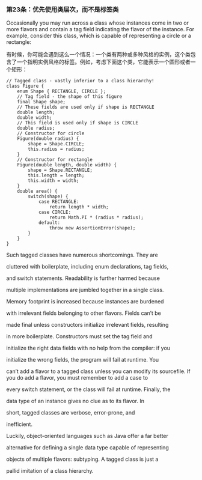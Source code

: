 ### 第23条：优先使用类层次，而不是标签类

Occasionally you may run across a class whose instances come in two or more flavors and contain a tag field indicating the flavor of the instance. For example, consider this class, which is capable of representing a circle or a rectangle:

有时候，你可能会遇到这么一个情况：一个类有两种或多种风格的实例，这个类包含了一个指明实例风格的标签。例如，考虑下面这个类，它能表示一个圆形或者一个矩形：

```
// Tagged class - vastly inferior to a class hierarchy!
class Figure {
    enum Shape { RECTANGLE, CIRCLE };
    // Tag field - the shape of this figure
    final Shape shape;
    // These fields are used only if shape is RECTANGLE
    double length;
    double width;
    // This field is used only if shape is CIRCLE
    double radius;
    // Constructor for circle
    Figure(double radius) {
        shape = Shape.CIRCLE;
        this.radius = radius;
    } 
    // Constructor for rectangle
    Figure(double length, double width) {
        shape = Shape.RECTANGLE;
        this.length = length;
        this.width = width;
    } 
    double area() {
        switch(shape) {
            case RECTANGLE:
                return length * width;
            case CIRCLE:
                return Math.PI * (radius * radius);
            default:
                throw new AssertionError(shape);
        }
    }
}
```

Such tagged classes have numerous shortcomings. They are

cluttered with boilerplate, including enum declarations, tag fields,

and switch statements. Readability is further harmed because

multiple implementations are jumbled together in a single class.

Memory footprint is increased because instances are burdened

with irrelevant fields belonging to other flavors. Fields can’t be

made final unless constructors initialize irrelevant fields, resulting

in more boilerplate. Constructors must set the tag field and

initialize the right data fields with no help from the compiler: if you

initialize the wrong fields, the program will fail at runtime. You

can’t add a flavor to a tagged class unless you can modify its sourcefile. If you do add a flavor, you must remember to add a case to

every switch statement, or the class will fail at runtime. Finally, the

data type of an instance gives no clue as to its flavor. In

short, tagged classes are verbose, error-prone, and

inefficient.

Luckily, object-oriented languages such as Java offer a far better

alternative for defining a single data type capable of representing

objects of multiple flavors: subtyping. A tagged class is just a

pallid imitation of a class hierarchy.

